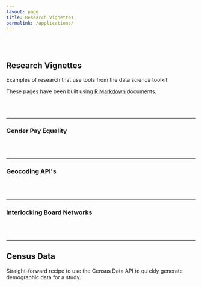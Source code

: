 ```yaml
---
layout: page
title: Research Vignettes
permalink: /applications/
---
```


<br>
<br>


## Research Vignettes

Examples of research that use tools from the data science toolkit. 

These pages have been built using [R Markdown](http://rmarkdown.rstudio.com/) documents.


<br>
<br>






------------------------------------------------------------------  

### Gender Pay Equality








<br>
<br>

------------------------------------------------------------------  

### Geocoding API's






<br>
<br>


------------------------------------------------------------------ 

### Interlocking Board Networks





<br>
<br>

------------------------------------------------------------------ 

## Census Data

Straight-forward recipe to use the Census Data API to quickly generate demographic data for a study.



<br>
<br>

<br>
<br>



